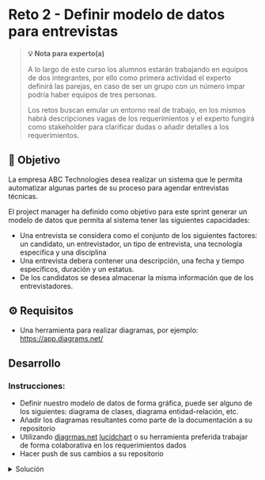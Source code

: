# Reto 2 - Definir modelo de datos para entrevistas


>**💡 Nota para experto(a)**
> 
> A lo largo de este curso los alumnos estarán trabajando en equipos de dos integrantes, por ello como primera actividad el experto definirá las parejas, en caso de ser un grupo con un número impar podría haber equipos de tres personas.
>
> Los retos buscan emular un entorno real de trabajo, en los mismos habrá descripciones vagas de los requerimientos y el experto fungirá como stakeholder para clarificar dudas o añadir detalles a los requerimientos.

## :dart: Objetivo

La empresa ABC Technologies desea realizar un sistema que le permita automatizar algunas partes de su proceso para agendar entrevistas técnicas. 

El project manager ha definido como objetivo para este sprint generar un modelo de datos que permita al sistema tener las siguientes capacidades:

- Una entrevista se considera como el conjunto de los siguientes factores: un candidato, un entrevistador, un tipo de entrevista, una tecnología especifica y una disciplina
- Una entrevista debera contener una descripción, una fecha y tiempo específicos, duración y un estatus.
- De los candidatos se desea almacenar la misma información que de los entrevistadores.


## ⚙ Requisitos

- Una herramienta para realizar diagramas, por ejemplo: https://app.diagrams.net/

## Desarrollo

### Instrucciones:

- Definir nuestro modelo de datos de forma gráfica, puede ser alguno de los siguientes: diagrama de clases, diagrama entidad-relación, etc.
- Añadir los diagramas resultantes como parte de la documentación a su repositorio
- Utilizando [diagrmas.net](https://app.diagrams.net/) [lucidchart](https://www.lucidchart.com) o su herramienta preferida trabajar de forma colaborativa en los requerimientos dados
- Hacer push de sus cambios a su repositorio





<details>
  <summary>Solución</summary>

1. En nuestro diagrama de clases plasmamos los requisitos dados con los que deben cumlir nuestras clases

![diagrama de clases](https://raw.githubusercontent.com/beduExpert/Java-Testing-2021/main/Sesion-02/Reto-02/assets/resultado-sesion-2-reto-2.png)
</details>

